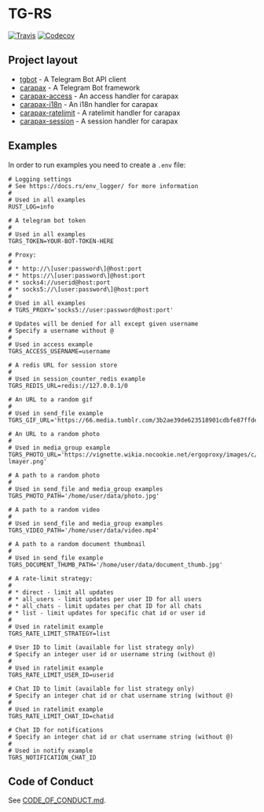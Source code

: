 # TG-RS

[![Travis](https://img.shields.io/travis/tg-rs/tg-rs/master.svg?style=flat-square)](https://travis-ci.org/tg-rs/tg-rs)
[![Codecov](https://img.shields.io/codecov/c/github/tg-rs/tg-rs.svg?style=flat-square)](https://codecov.io/gh/tg-rs/tg-rs)

## Project layout

- [tgbot](tgbot) - A Telegram Bot API client
- [carapax](carapax) - A Telegram Bot framework
- [carapax-access](carapax-access) - An access handler for carapax
- [carapax-i18n](carapax-i18n) - An i18n handler for carapax
- [carapax-ratelimit](carapax-ratelimit) - A ratelimit handler for carapax
- [carapax-session](carapax-session) - A session handler for carapax

## Examples

In order to run examples you need to create a `.env` file:

```
# Logging settings
# See https://docs.rs/env_logger/ for more information
#
# Used in all examples
RUST_LOG=info

# A telegram bot token
#
# Used in all examples
TGRS_TOKEN=YOUR-BOT-TOKEN-HERE

# Proxy:
#
# * http://\[user:password\]@host:port
# * https://\[user:password\]@host:port
# * socks4://userid@host:port
# * socks5://\[user:password\]@host:port
#
# Used in all examples
# TGRS_PROXY='socks5://user:password@host:port'

# Updates will be denied for all except given username
# Specify a username without @
#
# Used in access example
TGRS_ACCESS_USERNAME=username

# A redis URL for session store
#
# Used in session_counter_redis example
TGRS_REDIS_URL=redis://127.0.0.1/0

# An URL to a random gif
#
# Used in send_file example
TGRS_GIF_URL='https://66.media.tumblr.com/3b2ae39de623518901cdbfe87ffde31c/tumblr_mjq1rm7O6Q1racqsfo1_400.gif'

# An URL to a random photo
#
# Used in media_group example
TGRS_PHOTO_URL='https://vignette.wikia.nocookie.net/ergoproxy/images/c/c5/Re-lmayer.png'

# A path to a random photo
#
# Used in send_file and media_group examples
TGRS_PHOTO_PATH='/home/user/data/photo.jpg'

# A path to a random video
#
# Used in send_file and media_group examples
TGRS_VIDEO_PATH='/home/user/data/video.mp4'

# A path to a random document thumbnail
#
# Used in send_file example
TGRS_DOCUMENT_THUMB_PATH='/home/user/data/document_thumb.jpg'

# A rate-limit strategy:
#
# * direct - limit all updates
# * all_users - limit updates per user ID for all users
# * all_chats - limit updates per chat ID for all chats
# * list - limit updates for specific chat id or user id
#
# Used in ratelimit example
TGRS_RATE_LIMIT_STRATEGY=list

# User ID to limit (available for list strategy only)
# Specify an integer user id or username string (without @)
#
# Used in ratelimit example
TGRS_RATE_LIMIT_USER_ID=userid

# Chat ID to limit (available for list strategy only)
# Specify an integer chat id or chat username string (without @)
#
# Used in ratelimit example
TGRS_RATE_LIMIT_CHAT_ID=chatid

# Chat ID for notifications
# Specify an integer chat id or chat username string (without @)
#
# Used in notify example
TGRS_NOTIFICATION_CHAT_ID
```

## Code of Conduct

See [CODE_OF_CONDUCT.md](CODE_OF_CONDUCT.md).
